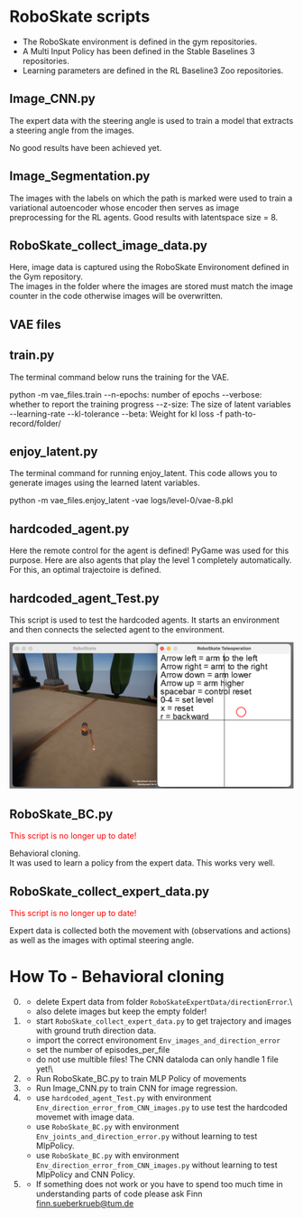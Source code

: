 # RoboSkate scripts
- The RoboSkate environment is defined in the gym repositories.
- A Multi Input Policy has been defined in the Stable Baselines 3 repositories.
- Learning parameters are defined in the RL Baseline3 Zoo repositories.


## Image_CNN.py
The expert data with the steering angle is used to train a model that extracts a steering angle from the images.

No good results have been achieved yet.


## Image_Segmentation.py
The images with the labels on which the path is marked were used to train a variational autoencoder whose encoder then serves as image preprocessing for the RL agents.
Good results with latentspace size = 8.

## RoboSkate_collect_image_data.py
Here, image data is captured using the RoboSkate Environoment defined in the Gym repository.\
The images in the folder where the images are stored must match the image counter in the code otherwise images will be overwritten.

## VAE files

## train.py 

The terminal command below runs the training for the VAE.

python -m vae_files.train --n-epochs: number of epochs  --verbose: whether to report the training progress --z-size: The size of latent variables --learning-rate --kl-tolerance --beta: Weight for kl loss -f path-to-record/folder/

## enjoy_latent.py

The terminal command for running enjoy_latent. This code allows you to generate images using the learned latent variables.

python -m vae_files.enjoy_latent -vae logs/level-0/vae-8.pkl


## hardcoded_agent.py
Here the remote control for the agent is defined!
PyGame was used for this purpose. 
Here are also agents that play the level 1 completely automatically. For this, an optimal trajectoire is defined.



## hardcoded_agent_Test.py
This script is used to test the hardcoded agents. It starts an environment and then connects the selected agent to the environment.

![RoboSkateBord](../../../documentation/images/Teleoperation.png)



## RoboSkate_BC.py
<span style="color:red"> This script is no longer up to date! </span>

Behavioral cloning.\
It was used to learn a policy from the expert data. This works very well.



## RoboSkate_collect_expert_data.py
<span style="color:red"> This script is no longer up to date! </span>

Expert data is collected both the movement with (observations and actions) as well as the images with optimal steering angle.



# How To - Behavioral cloning
0. - delete Expert data from folder `RoboSkateExpertData/directionError`.\
   - also delete images but keep the empty folder!
   

1. - start `RoboSkate_collect_expert_data.py` to get trajectory and images with ground truth direction data.
   - import the correct environoment `Env_images_and_direction_error`
   - set the number of episodes_per_file 
   - do not use multible files! The CNN dataloda can only handle 1 file yet!\
   
    
2. - Run RoboSkate_BC.py to train MLP Policy of movements
    

3. - Run Image_CNN.py to train CNN for image regression.


4. - use `hardcoded_agent_Test.py` with environment `Env_direction_error_from_CNN_images.py` to use test the hardcoded movemet with image data.
    - use `RoboSkate_BC.py` with environment `Env_joints_and_direction_error.py` without learning to test MlpPolicy.
   - use `RoboSkate_BC.py` with environment `Env_direction_error_from_CNN_images.py` without learning to test MlpPolicy and CNN Policy.
   

5. - If something does not work or you have to spend too much time in understanding parts of code please ask Finn 	
finn.sueberkrueb@tum.de

